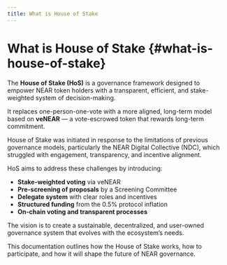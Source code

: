 ```yaml
---
title: What is House of Stake
---
```


# What is House of Stake {#what-is-house-of-stake}

The **House of Stake (HoS)** is a governance framework designed to empower NEAR token holders with a transparent, efficient, and stake-weighted system of decision-making.

It replaces one-person-one-vote with a more aligned, long-term model based on **veNEAR** — a vote-escrowed token that rewards long-term commitment.

House of Stake was initiated in response to the limitations of previous governance models, particularly the NEAR Digital Collective (NDC), which struggled with engagement, transparency, and incentive alignment.

HoS aims to address these challenges by introducing:

- **Stake-weighted voting** via veNEAR
- **Pre-screening of proposals** by a Screening Committee
- **Delegate system** with clear roles and incentives
- **Structured funding** from the 0.5% protocol inflation
- **On-chain voting and transparent processes**

The vision is to create a sustainable, decentralized, and user-owned governance system that evolves with the ecosystem’s needs.

This documentation outlines how the House of Stake works, how to participate, and how it will shape the future of NEAR governance.
